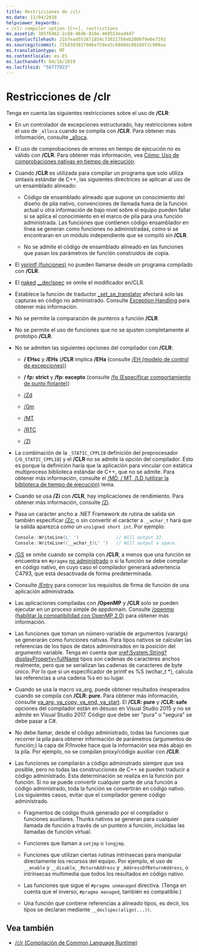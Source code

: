 ```yaml
---
title: Restricciones de /clr
ms.date: 11/04/2016
helpviewer_keywords:
- /clr compiler option [C++], restrictions
ms.assetid: 385f6462-2c68-46d6-810e-469553ead447
ms.openlocfilehash: 21b7ead553871854c73021756eb2086f9e6e7393
ms.sourcegitcommit: 72583d30170d6ef29ea5c6848dc00169f2c909aa
ms.translationtype: MT
ms.contentlocale: es-ES
ms.lasthandoff: 04/18/2019
ms.locfileid: "58777823"
---
```

# <a name="clr-restrictions"></a>Restricciones de /clr

Tenga en cuenta las siguientes restricciones sobre el uso de **/CLR**:

- En un controlador de excepciones estructurado, hay restricciones sobre el uso de `_alloca` cuando se compila con **/CLR**. Para obtener más información, consulte [_alloca](../../c-runtime-library/reference/alloca.md).

- El uso de comprobaciones de errores en tiempo de ejecución no es válido con **/CLR**. Para obtener más información, vea [Cómo: Uso de comprobaciones nativas en tiempo de ejecución](/visualstudio/debugger/how-to-use-native-run-time-checks).

- Cuando **/CLR** es utilizada para compilar un programa que solo utiliza sintaxis estándar de C++, las siguientes directrices se aplican al uso de un ensamblado alineado:

  - Código de ensamblado alineado que supone un conocimiento del diseño de pila nativo, convenciones de llamada fuera de la función actual u otra información de bajo nivel sobre el equipo pueden fallar si se aplica el conocimiento en el marco de pila para una función administrada. Las funciones que contienen código ensamblador en línea se generan como funciones no administradas, como si se encontraran en un módulo independiente que se compiló sin **/CLR**.

  - No se admite el código de ensamblado alineado en las funciones que pasan los parámetros de función construidos de copia.

- El [vprintf (funciones)](../../c-runtime-library/vprintf-functions.md) no pueden llamarse desde un programa compilado con **/CLR**.

- El [naked](../../cpp/naked-cpp.md) [__declspec](../../cpp/declspec.md) se omite el modificador en/CLR.

- Establece la función de traductor [_set_se_translator](../../c-runtime-library/reference/set-se-translator.md) afectará solo las capturas en código no administrado. Consulte [Exception Handling](../../extensions/exception-handling-cpp-component-extensions.md) para obtener más información.

- No se permite la comparación de punteros a función **/CLR**.

- No se permite el uso de funciones que no se ajusten completamente al prototipo **/CLR**.

- No se admiten las siguientes opciones del compilador con **/CLR**:

  - **/ EHsc** y **/EHs** (**/CLR** implica **/EHa** (consulte [/EH (modelo de control de excepciones)](eh-exception-handling-model.md))

  - **/ fp: strict** y **/fp: excepto** (consulte [/fp (Especificar comportamiento de punto flotante)](fp-specify-floating-point-behavior.md))

  - [/Zd](z7-zi-zi-debug-information-format.md)

  - [/Gm](gm-enable-minimal-rebuild.md)

  - [/MT](md-mt-ld-use-run-time-library.md)

  - [/RTC](rtc-run-time-error-checks.md)

  - [/ZI](z7-zi-zi-debug-information-format.md)

- La combinación de la `_STATIC_CPPLIB` definición del preprocesador (`/D_STATIC_CPPLIB`) y el **/CLR** no se admite la opción del compilador. Esto es porque la definición haría que la aplicación para vincular con estática multiproceso biblioteca estándar de C++, que no se admite. Para obtener más información, consulte el [/MD, / MT, /LD (utilizar la biblioteca de tiempo de ejecución)](md-mt-ld-use-run-time-library.md) tema.

- Cuando se usa **/Zi** con **/CLR**, hay implicaciones de rendimiento. Para obtener más información, consulte [/Zi](z7-zi-zi-debug-information-format.md).

- Pasa un carácter ancho a .NET Framework de rutina de salida sin también especificar [/Zc:](zc-wchar-t-wchar-t-is-native-type.md) o sin convertir el carácter a `__wchar_t` hará que la salida aparezca como un `unsigned short int`. Por ejemplo:

    ```cpp
    Console::WriteLine(L' ')              // Will output 32.
    Console::WriteLine((__wchar_t)L' ')   // Will output a space.
    ```

- [/GS](gs-buffer-security-check.md) se omite cuando se compila con **/CLR**, a menos que una función se encuentra en `#pragma` [no administrado](../../preprocessor/managed-unmanaged.md) o si la función se debe compilar en código nativo, en cuyo caso el compilador generará advertencia C4793, que está desactivada de forma predeterminada.

- Consulte [/Entry](entry-entry-point-symbol.md) para conocer los requisitos de firma de función de una aplicación administrada.

- Las aplicaciones compiladas con **/OpenMP** y **/CLR** solo se pueden ejecutar en un proceso simple de appdomain.  Consulte [/openmp (habilitar la compatibilidad con OpenMP 2.0)](openmp-enable-openmp-2-0-support.md) para obtener más información.

- Las funciones que toman un número variable de argumentos (varargs) se generarán como funciones nativas. Para tipos nativos se calculan las referencias de los tipos de datos administrados en la posición del argumento variable. Tenga en cuenta que <xref:System.String?displayProperty=fullName> tipos son cadenas de caracteres anchos realmente, pero que se serializan las cadenas de caracteres de byte único. Por lo que si un especificador de printf es %S (wchar_t *), calcula las referencias a una cadena %s en su lugar.

- Cuando se usa la macro va_arg, puede obtener resultados inesperados cuando se compila con **/CLR: pure**. Para obtener más información, consulte [va_arg, va_copy, va_end, va_start](../../c-runtime-library/reference/va-arg-va-copy-va-end-va-start.md). El **/CLR: pure** y **/CLR: safe** opciones del compilador están en desuso en Visual Studio 2015 y no se admite en Visual Studio 2017. Código que debe ser "pura" o "segura" se debe pasar a C#.

- No debe llamar, desde el código administrado, todas las funciones que recorrer la pila para obtener información de parámetros (argumentos de función;) la capa de P/Invoke hace que la información sea más abajo en la pila.  Por ejemplo, no se compilan proxy/código auxiliar con **/CLR**.

- Las funciones se compilarán a código administrado siempre que sea posible, pero no todas las construcciones de C++ se pueden traducir a código administrado.  Esta determinación se realiza en la función por función. Si no se puede convertir cualquier parte de una función a código administrado, toda la función se convertirán en código nativo. Los siguientes casos, evitar que el compilador genere código administrado.

  - Fragmentos de código thunk generado por el compilador o funciones auxiliares. Thunks nativos se generan para cualquier llamada de función a través de un puntero a función, incluidas las llamadas de función virtual.

  - Funciones que llaman a `setjmp` o `longjmp`.

  - Funciones que utilizan ciertas rutinas intrínsecas para manipular directamente los recursos del equipo. Por ejemplo, el uso de `__enable` y `__disable`, `_ReturnAddress` y `_AddressOfReturnAddress`, o intrínsecas multimedia que todos los resultados en código nativo.

  - Las funciones que sigue el `#pragma unmanaged` directiva. (Tenga en cuenta que el inverso, `#pragma managed`, también es compatible.)

  - Una función que contiene referencias a alineado tipos, es decir, los tipos se declaran mediante `__declspec(align(...))`.

## <a name="see-also"></a>Vea también

- [/clr (Compilación de Common Language Runtime)](clr-common-language-runtime-compilation.md)
